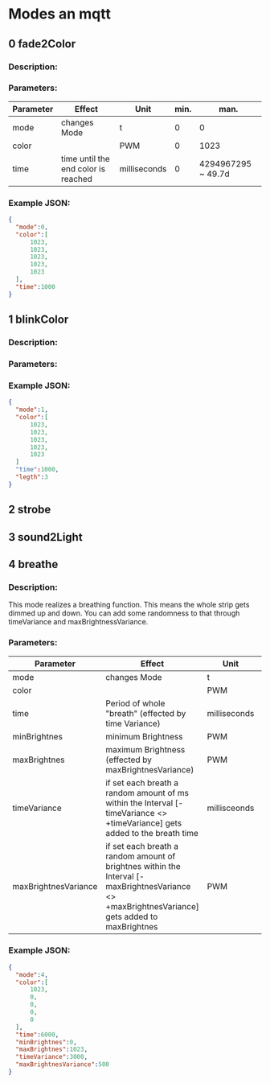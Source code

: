 # Modes an mqtt 

## 0 fade2Color

### Description:
### Parameters:
| Parameter | Effect | Unit | min. | man. |
|-----------|--------|------|------|------|
| mode      | changes Mode |  t    |  0    |  0    |
| color     |        | PWM  | 0    | 1023 |
| time      | time until the end color is reached | milliseconds | 0 | 4294967295 ~ 49.7d   |

### Example JSON:
``` JSON
{
  "mode":0,
  "color":[
      1023,
      1023,
      1023,
      1023,
      1023
  ],
  "time":1000
}
```


## 1 blinkColor

### Description:
### Parameters:
### Example JSON:
``` JSON
{
  "mode":1,
  "color":[
      1023,
      1023,
      1023,
      1023,
      1023
  ]
  "time":1000,
  "legth":3 
}
```

## 2 strobe

## 3 sound2Light

## 4 breathe

### Description:
This mode realizes a breathing function. This means the whole strip gets dimmed up and down. You can add some randomness to that through timeVariance and maxBrightnessVariance.

### Parameters:
| Parameter | Effect | Unit | min. | man. |
|-----------|--------|------|------|------|
| mode      | changes Mode |  t    |  4    |  4    |
| color     |        | PWM  | 0    | 1023 |
| time      | Period of whole "breath" (effected by time Variance) | milliseconds | 0 | 4294967295 ~ 49.7d   |
| minBrightnes | minimum Brightness | PWM | 0 | 1023 |
| maxBrightnes | maximum Brightness (effected by maxBrightnesVariance) | PWM | 0 | 1023 |
| timeVariance | if set each breath a random amount of ms within the Interval [-timeVariance <> +timeVariance] gets added to the breath time| millisceonds | 0 | 4294967295 ~ 49.7d  |
| maxBrightnesVariance | if set each breath a random amount of brightnes within the Interval [-maxBrightnesVariance <> +maxBrightnesVariance] gets added to maxBrightnes| PWM | 0 | 1023 |

### Example JSON:
``` JSON
{
  "mode":4,
  "color":[
      1023,
      0,
      0,
      0,
      0
  ],
  "time":6000,
  "minBrightnes":0,
  "maxBrightnes":1023,
  "timeVariance":3000,
  "maxBrightnesVariance":500
}
```